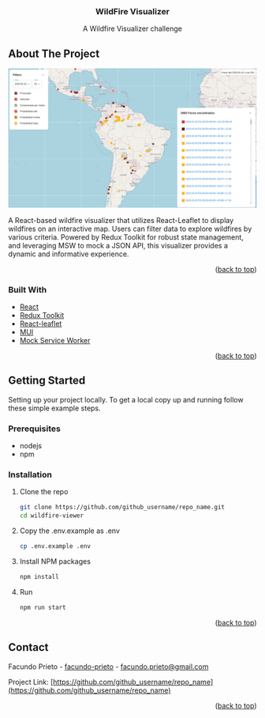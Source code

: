 <!-- PROJECT LOGO -->
<br />
<div align="center">
  <a href="https://github.com/github_username/repo_name">
  </a>

<h3 align="center">WildFire Visualizer</h3>

  <p align="center">
    A Wildfire Visualizer challenge
  </p>
</div>

<!-- ABOUT THE PROJECT -->
## About The Project

![alt text](Readme-Picture1.png)

A React-based wildfire visualizer that utilizes React-Leaflet to display wildfires on an interactive map. Users can filter data to explore wildfires by various criteria. Powered by Redux Toolkit for robust state management, and leveraging MSW to mock a JSON API, this visualizer provides a dynamic and informative experience.

<p align="right">(<a href="#readme-top">back to top</a>)</p>

### Built With

* [React](https://es.react.dev/)
* [Redux Toolkit](https://redux-toolkit.js.org/)
* [React-leaflet](https://react-leaflet.js.org/)
* [MUI](https://mui.com/)
* [Mock Service Worker](https://mswjs.io/)

<p align="right">(<a href="#readme-top">back to top</a>)</p>

<!-- GETTING STARTED -->
## Getting Started

Setting up your project locally.
To get a local copy up and running follow these simple example steps.

### Prerequisites

* nodejs
* npm

### Installation

1. Clone the repo

   ```sh
   git clone https://github.com/github_username/repo_name.git
   cd wildfire-viewer
   ```

2. Copy the .env.example as .env

   ```sh
   cp .env.example .env
   ```

3. Install NPM packages

   ```sh
   npm install
   ```

4. Run

   ```js
   npm run start
   ```

<p align="right">(<a href="#readme-top">back to top</a>)</p>

<!-- CONTACT -->
## Contact

Facundo Prieto - [facundo-prieto](https://www.linkedin.com/in/facundo-prieto/) - <facundo.prieto@gmail.com>

Project Link: [https://github.com/github_username/repo_name](https://github.com/github_username/repo_name)

<p align="right">(<a href="#readme-top">back to top</a>)</p>

